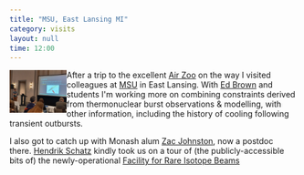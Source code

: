 ```yaml
---
title: "MSU, East Lansing MI"
category: visits
layout: null
time: 12:00
---
```

<p>
<img src="images/20220526_120625.jpg" width="100" align="left">
After a trip to the excellent <a href="https://www.airzoo.org">Air Zoo</a>
on the way I visited colleagues at <a href="https://msu.edu">MSU</a> in
East Lansing. With <a href="https://web.pa.msu.edu/people/ebrown">Ed
Brown</a> and students I'm working more on combining constraints derived
from thermonuclear burst observations & modelling, with other information,
including the history of cooling following transient outbursts.</p>
<p>
I also got to catch up with Monash alum <a
href="https://astro.natsci.msu.edu/people/zac-johnston">Zac Johnston</a>,
now a postdoc there. <a href="https://people.nscl.msu.edu/~schatz">Hendrik
Schatz</a> kindly took us on a tour of (the publicly-accessible bits of)
the newly-operational <a href="https://frib.msu.edu">Facility for Rare
Isotope Beams</a>
</p>
